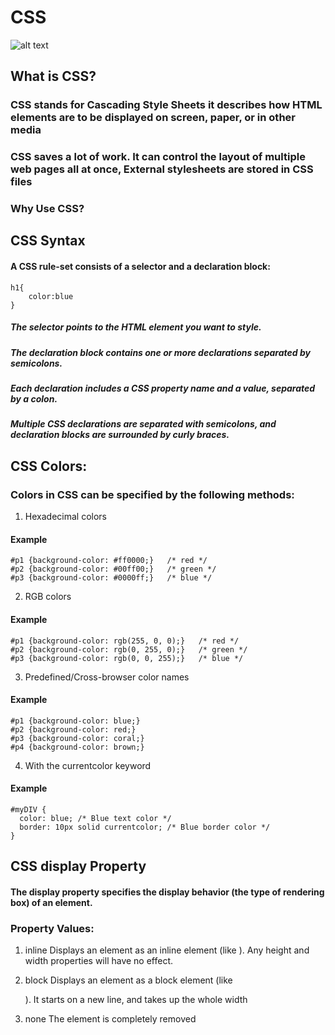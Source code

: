 # CSS

![alt text](https://disenowebakus.net/en/images/articles/learn-css.jpg)

## What is CSS?

### CSS stands for Cascading Style Sheets it describes how HTML elements are to be displayed on screen, paper, or in other media
### CSS saves a lot of work. It can control the layout of multiple web pages all at once, External stylesheets are stored in CSS files

### Why Use CSS?

## CSS Syntax

#### A CSS rule-set consists of a selector and a declaration block:

```
h1{
    color:blue
}
```

##### The selector points to the HTML element you want to style.

##### The declaration block contains one or more declarations separated by semicolons.

##### Each declaration includes a CSS property name and a value, separated by a colon.

##### Multiple CSS declarations are separated with semicolons, and declaration blocks are surrounded by curly braces.

## CSS Colors:

### Colors in CSS can be specified by the following methods:

1. Hexadecimal colors

#### Example
```
#p1 {background-color: #ff0000;}   /* red */
#p2 {background-color: #00ff00;}   /* green */
#p3 {background-color: #0000ff;}   /* blue */
```
2. RGB colors

#### Example
```
#p1 {background-color: rgb(255, 0, 0);}   /* red */
#p2 {background-color: rgb(0, 255, 0);}   /* green */
#p3 {background-color: rgb(0, 0, 255);}   /* blue */
```

3. Predefined/Cross-browser color names

#### Example
```
#p1 {background-color: blue;}
#p2 {background-color: red;}
#p3 {background-color: coral;}
#p4 {background-color: brown;}
```

4. With the currentcolor keyword

#### Example
```
#myDIV {
  color: blue; /* Blue text color */
  border: 10px solid currentcolor; /* Blue border color */
}
```

## CSS display Property

#### The display property specifies the display behavior (the type of rendering box) of an element.

### Property Values:

1. inline
Displays an element as an inline element (like <span>). Any height and width properties will have no effect.

2. block 
Displays an element as a block element (like <p>). It starts on a new line, and takes up the whole width	

3. none
The element is completely removed	

 


